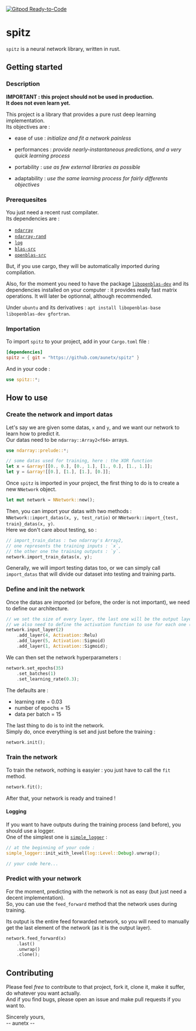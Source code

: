 [![Gitpod Ready-to-Code](https://img.shields.io/badge/Gitpod-Ready--to--Code-blue?logo=gitpod)](https://gitpod.io/#https://github.com/aunetx/spitz) 

# spitz

`spitz` is a neural network library, written in rust.

## Getting started

### Description

**IMPORTANT : this project should not be used in production.\
It does not even learn yet.**

This project is a library that provides a pure rust deep learning implementation.\
Its objectives are :

- ease of use :
*initialize and fit a network painless*

- performances :
*provide nearly-instantaneous predictions, and a very quick learning process*

- portability :
*use as few external libraries as possible*

- adaptability :
*use the same learning process for fairly differents objectives*

### Prerequesites

You just need a recent rust compilater.\
Its dependencies are :

- [`ndarray`](https://docs.rs/ndarray/0.12.1/ndarray/)
- [`ndarray-rand`](https://github.com/rust-ndarray/ndarray/tree/master/ndarray-rand)
- [`log`](https://docs.rs/log/0.4.6/log/)
- [`blas-src`](https://lib.rs/crates/blas-src)
- [`openblas-src`](https://lib.rs/crates/openblas-src)

But, if you use cargo, they will be automatically imported during compilation.

Also, for the moment you need to have the package [`libopenblas-dev`](https://www.openblas.net/) and its dependencies installed on your computer : it provides really fast matrix operations. It will later be optionnal, although recommended.

Under `ubuntu` and its derivatives : `apt install libopenblas-base libopenblas-dev gfortran`.

### Importation

To import `spitz` to your project, add in your `Cargo.toml` file :

```toml
[dependencies]
spitz = { git = "https://github.com/aunetx/spitz" }
```

And in your code :

```rust
use spitz::*;
```

## How to use

### Create the network and import datas

Let's say we are given some datas, `x` and `y`, and we want our network to learn how to predict it.\
Our datas need to be `ndarray::Array2<f64>` arrays.

```rust
use ndarray::prelude::*;

// some datas used for training, here : the XOR function
let x = &array![[0., 0.], [0., 1.], [1., 0.], [1., 1.]];
let y = &array![[0.], [1.], [1.], [0.]];
```

Once `spitz` is imported in your project, the first thing to do is to create a new `NNetwork` object.

```rust
let mut network = NNetwork::new();
```

Then, you can import your datas with two methods : `NNetwork::import_datas(x, y, test_ratio)` or `NNetwork::import_{test, train}_datas(x, y)`.\
Here we don't care about testing, so :

```rust
// import_train_datas : two ndarray's Array2,
// one represents the training inputs : `x`,
// the other one the training outputs : `y`.
network.import_train_datas(x, y);
```

Generally, we will import testing datas too, or we can simply call `import_datas` that will divide our dataset into testing and training parts.

### Define and init the network

Once the datas are imported (or before, the order is not important), we need to define our architecture.

```rust
// we set the size of every layer, the last one will be the output layer.
// we also need to define the activation function to use for each one (excepted the input layer).
network.input_layer(2)
    .add_layer(4, Activation::Relu)
    .add_layer(5, Activation::Sigmoid)
    .add_layer(1, Activation::Sigmoid);
```

We can then set the network hyperparameters :

```rust
network.set_epochs(35)
    .set_batches(1)
    .set_learning_rate(0.3);
```

The defaults are :

- learning rate = 0.03
- number of epochs = 15
- data per batch = 15

The last thing to do is to init the network.\
Simply do, once everything is set and just before the training :

```rust
network.init();
```

### Train the network

To train the network, nothing is easyier : you just have to call the `fit` method.

```rust
network.fit();
```

After that, your network is ready and trained !

#### Logging

If you want to have outputs during the training process (and before), you should use a logger.\
One of the simplest one is [`simple_logger`](https://github.com/borntyping/rust-simple_logger) :

```rust
// at the beginning of your code :
simple_logger::init_with_level(log::Level::Debug).unwrap();

// your code here...
```

### Predict with your network

For the moment, predicting with the network is not as easy (but just need a decent implementation).\
So, you can use the `feed_forward` method that the network uses during training.

Its output is the entire feed forwarded network, so you will need to manually get the last element of the network (as it is the output layer).

```rust
network.feed_forward(x)
    .last()
    .unwrap()
    .clone();
```

## Contributing

Please feel *free* to contribute to that project, fork it, clone it, make it suffer, do whatever you want actually.\
And if you find bugs, please open an issue and make pull requests if you want to.

Sincerely yours,\
-- aunetx --
